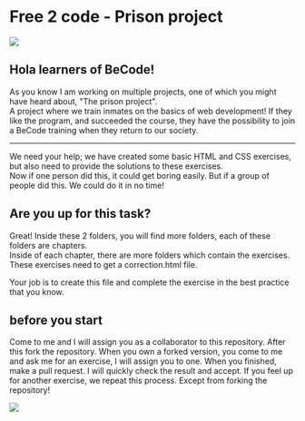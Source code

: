 # Free 2 code - Prison project

![](https://media.giphy.com/media/w6VY9ka8YDk9ac0Y3T/giphy.gif)

## Hola learners of BeCode!   

As you know I am working on multiple projects, one of which you might have heard about, "The prison project".     
A project where we train inmates on the basics of web development! If they like the program, and succeeded the course, they have the possibility to join a BeCode training when they return to our society.  

---

We need your help; we have created some basic HTML and CSS exercises, but also need to provide the solutions to these exercises.   
Now if one person did this, it could get boring easily. But if a group of people did this. We could do it in no time!   

## Are you up for this task? 

Great! Inside these 2 folders, you will find more folders, each of these folders are chapters.   
Inside of each chapter, there are more folders which contain the exercises. These exercises need to get a correction.html file.   

Your job is to create this file and complete the exercise in the best practice that you know.   

## before you start

Come to me and I will assign you as a collaborator to this repository. 
After this fork the repository. When you own a forked version, you come to me and ask me for an exercise, I will assign you to one. 
When you finished, make a pull request. I will quickly check the result and accept. 
If you feel up for another exercise, we repeat this process. Except from forking the repository! 

![](https://media.giphy.com/media/26gsjCZpPolPr3sBy/giphy.gif)
